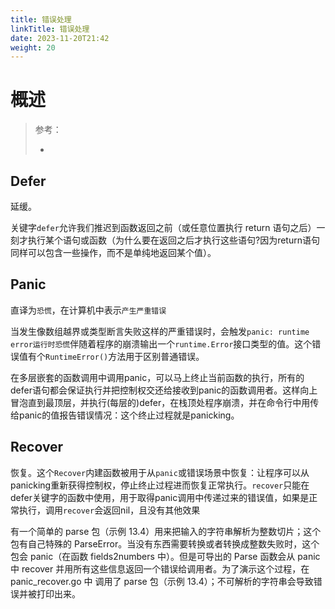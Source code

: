 ```yaml
---
title: 错误处理
linkTitle: 错误处理
date: 2023-11-20T21:42
weight: 20
---
```


# 概述

> 参考：
> 
> -

## Defer

延缓。

关键字`defer`允许我们推迟到函数返回之前（或任意位置执行 return 语句之后）一刻才执行某个语句或函数（为什么要在返回之后才执行这些语句?因为return语句同样可以包含一些操作，而不是单纯地返回某个值）。

## Panic

直译为`恐慌`，在计算机中表示`产生严重错误`

当发生像数组越界或类型断言失败这样的严重错误时，会触发`panic: runtime error运行时恐慌`伴随着程序的崩溃输出一个`runtime.Error`接口类型的值。这个错误值有个`RuntimeError()`方法用于区别普通错误。

在多层嵌套的函数调用中调用panic，可以马上终止当前函数的执行，所有的defer语句都会保证执行并把控制权交还给接收到panic的函数调用者。这样向上冒泡直到最顶层，并执行(每层的)defer，在栈顶处程序崩溃，并在命令行中用传给panic的值报告错误情况：这个终止过程就是panicking。

## Recover

恢复。这个`Recover`内建函数被用于从`panic`或错误场景中恢复：让程序可以从panicking重新获得控制权，停止终止过程进而恢复正常执行。`recover`只能在defer关键字的函数中使用，用于取得panic调用中传递过来的错误值，如果是正常执行，调用`recover`会返回nil，且没有其他效果

有一个简单的 parse 包（示例 13.4）用来把输入的字符串解析为整数切片；这个包有自己特殊的 ParseError。当没有东西需要转换或者转换成整数失败时，这个包会 panic（在函数 fields2numbers 中）。但是可导出的 Parse 函数会从 panic 中 recover 并用所有这些信息返回一个错误给调用者。为了演示这个过程，在 panic_recover.go 中 调用了 parse 包（示例 13.4）；不可解析的字符串会导致错误并被打印出来。
